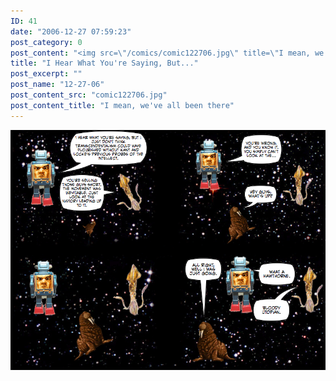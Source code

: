 ```yaml
---
ID: 41
date: "2006-12-27 07:59:23"
post_category: 0
post_content: "<img src=\"/comics/comic122706.jpg\" title=\"I mean, we've all been there\"/>"
title: "I Hear What You're Saying, But..."
post_excerpt: ""
post_name: "12-27-06"
post_content_src: "comic122706.jpg"
post_content_title: "I mean, we've all been there"
---
```



[![I mean, we've all been there](/comics-hi-res/comic122706.jpg)](/comics-hi-res/comic122706.jpg "I mean, we've all been there")
